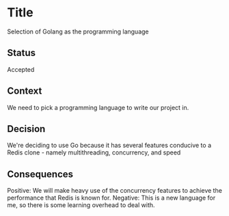 # Title
Selection of Golang as the programming language

## Status

Accepted

## Context

We need to pick a programming language to write our project in.

## Decision

We're deciding to use Go because it has several features conducive to a Redis clone - namely multithreading, concurrency, and speed

## Consequences

Positive: We will make heavy use of the concurrency features to achieve the performance that Redis is known for.
Negative: This is a new language for me, so there is some learning overhead to deal with. 
